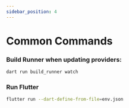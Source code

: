```yaml
---
sidebar_position: 4
---
```

# Common Commands

### Build Runner when updating providers:

```bash
dart run build_runner watch
```

### Run Flutter

```bash
flutter run --dart-define-from-file=env.json
```
